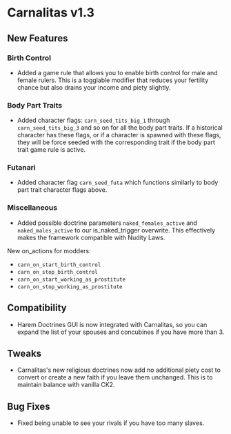 # Carnalitas v1.3

## New Features

### Birth Control

* Added a game rule that allows you to enable birth control for male and female rulers. This is a togglable modifier that reduces your fertility chance but also drains your income and piety slightly.

### Body Part Traits

* Added character flags: `carn_seed_tits_big_1` through `carn_seed_tits_big_3` and so on for all the body part traits. If a historical character has these flags, or if a character is spawned with these flags, they will be force seeded with the corresponding trait if the body part trait game rule is active.

### Futanari

* Added character flag `carn_seed_futa` which functions similarly to body part trait character flags above.

### Miscellaneous

* Added possible doctrine parameters `naked_females_active` and `naked_males_active` to our is_naked_trigger overwrite. This effectively makes the framework compatible with Nudity Laws.

New on_actions for modders:
* `carn_on_start_birth_control`
* `carn_on_stop_birth_control`
* `carn_on_start_working_as_prostitute`
* `carn_on_stop_working_as_prostitute`

## Compatibility

* Harem Doctrines GUI is now integrated with Carnalitas, so you can expand the list of your spouses and concubines if you have more than 3.

## Tweaks

* Carnalitas's new religious doctrines now add no additional piety cost to convert or create a new faith if you leave them unchanged. This is to maintain balance with vanilla CK2.

## Bug Fixes

* Fixed being unable to see your rivals if you have too many slaves.